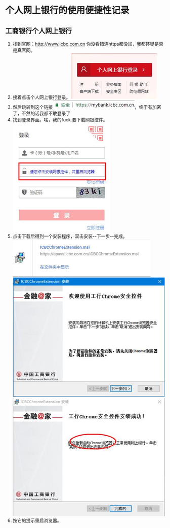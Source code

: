# 个人网上银行的使用便捷性记录
## 工商银行个人网上银行
1. 找到官网：http://www.icbc.com.cn 你没看错连https都没加，我都怀疑是否是真官网。
2. 接着点击个人网上银行登录。
![](img/1.jpg '')
3. 然后跳转到这个链接![](img/2.jpg '')，终于有加密了，不然的话我都不敢登录了
4. 找到登录界面。啥，我的fuck.要下载网银控件。                           
![](img/3.jpg '')
5. 点击下载后得到一个安装程序，双击安装--下一步--完成。                     
![](img/4.jpg '')
![](img/5.jpg '')
![](img/6.jpg '')
6. 按它的提示重启浏览器。
